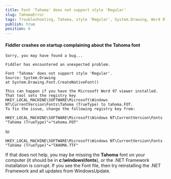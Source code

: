 ```yaml
---
title: Font 'Tahoma' does not support style 'Regular'
slug: TahomaError
tags: Troubleshooting, Tahoma, style 'Regular', System.Drawing, Word 97
publish: true
position: 6
---
```


#### Fiddler crashes on startup complaining about the Tahoma font
	
	Sorry, you may have found a bug...
	
	Fiddler has encountered an unexpected problem. 

	Font 'Tahoma' does not support style 'Regular'.
	Source: System.Drawing
	at System.Drawing.Font.CreateNativeFont()

	This can happen if you have the Microsoft Word 97 viewer installed. That tool sets the registry key HKEY_LOCAL_MACHINE\SOFTWARE\Microsoft\Windows NT\CurrentVersion\Fonts\Tahoma (TrueType) to tahoma.FOT. 
	To fix the issue, change the following registry key from:

	HKEY_LOCAL_MACHINE\SOFTWARE\Microsoft\Windows NT\CurrentVersion\Fonts
	"Tahoma (TrueType)"="tahoma.FOT"

*to*

	HKEY_LOCAL_MACHINE\SOFTWARE\Microsoft\Windows NT\CurrentVersion\Fonts
	"Tahoma (TrueType)"="TAHOMA.TTF"

If that does not help, you may be missing the **Tahoma** font on your computer (it should be in **c:\windows\fonts**), or the .NET Framework installation is corrupt. If you see the Font file, then try reinstalling the .NET Framework and all updates from WindowsUpdate.
